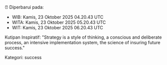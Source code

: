 ⏰ Diperbarui pada:
- WIB: Kamis, 23 Oktober 2025 04.20.43 UTC
- WITA: Kamis, 23 Oktober 2025 05.20.43 UTC
- WIT: Kamis, 23 Oktober 2025 06.20.43 UTC

Kutipan Inspiratif:
"Strategy is a style of thinking, a conscious and deliberate process, an intensive implementation system, the science of insuring future success."


Kategori: success

